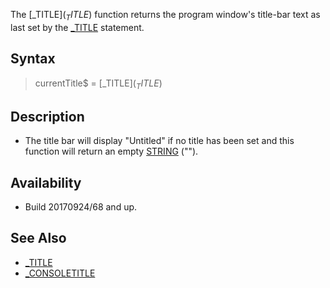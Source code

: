 The [_TITLE$](_TITLE$) function returns the program window's title-bar text as last set by the [_TITLE](_TITLE) statement.

## Syntax

>  currentTitle$ = [_TITLE$](_TITLE$)

## Description

* The title bar will display "Untitled" if no title has been set and this function will return an empty [STRING](STRING) ("").

## Availability

* Build 20170924/68 and up.

## See Also

* [_TITLE](_TITLE)
* [_CONSOLETITLE](_CONSOLETITLE)
